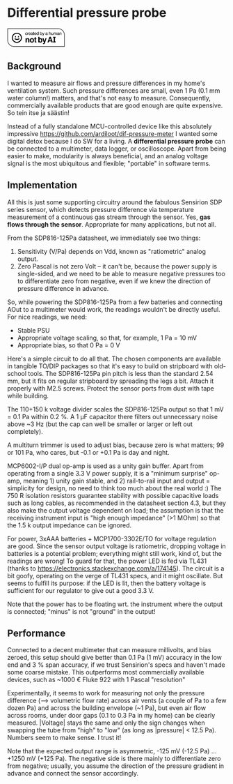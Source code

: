 # Differential pressure probe

[<img width="132" height="42" alt="Created-By-a-Human-Not-By-AI-Badge-white@2x" src="Created-By-a-Human-Not-By-AI-Badge-white%402x.png" />](https://notbyai.fyi/)

## Background

I wanted to measure air flows and pressure differences in my home's ventilation system. Such pressure differences are small, even 1 Pa (0.1 mm water column!) matters, and that's not easy to measure. Consequently, commercially available products that are good enough are quite expensive. So tein itse ja säästin!

Instead of a fully standalone MCU-controlled device like this absolutely impressive https://github.com/ardiloot/dif-pressure-meter I wanted some digital detox because I do SW for a living. A **differential pressure probe** can be connected to a multimeter, data logger, or oscilloscope. Apart from being easier to make, modularity is always beneficial, and an analog voltage signal is the most ubiquitous and flexible; "portable" in software terms.

## Implementation

All this is just some supporting circuitry around the fabulous Sensirion SDP series sensor, which detects pressure difference via temperature measurement of a continuous gas stream through the sensor. Yes, **gas flows through the sensor**. Appropriate for many applications, but not all.

From the SDP816-125Pa datasheet, we immediately see two things:
1. Sensitivity (V/Pa) depends on Vdd, known as "ratiometric" analog output.
2. Zero Pascal is not zero Volt – it can't be, because the power supply is single-sided, and we need to be able to measure negative pressures too to differentiate zero from negative, even if we knew the direction of pressure difference in advance.

So, while powering the SDP816-125Pa from a few batteries and connecting AOut to a multimeter would work, the readings wouldn't be directly useful. For nice readings, we need:
* Stable PSU
* Appropriate voltage scaling, so that, for example, 1 Pa = 10 mV
* Appropriate bias, so that 0 Pa = 0 V

Here's a simple circuit to do all that. The chosen components are available in tangible TO/DIP packages so that it's easy to build on stripboard with old-school tools. The SDP816-125Pa pin pitch is less than the standard 2.54 mm, but it fits on regular stripboard by spreading the legs a bit. Attach it properly with M2.5 screws. Protect the sensor ports from dust with tape while building.

The 110+150 k voltage divider scales the SDP816-125Pa output so that 1 mV = 0.1 Pa within 0.2 %. A 1 µF capacitor there filters out unnecessary noise above ~3 Hz (but the cap can well be smaller or larger or left out completely).

A multiturn trimmer is used to adjust bias, because zero is what matters; 99 or 101 Pa, who cares, but -0.1 or +0.1 Pa is day and night.

MCP6002-I/P dual op-amp is used as a unity gain buffer. Apart from operating from a single 3.3 V power supply, it is a "minimum surprise" op-amp, meaning 1) unity gain stable, and 2) rail-to-rail input and output = simplicity for design, no need to think too much about the real world :) The 750 R isolation resistors guarantee stability with possible capacitive loads such as long cables, as recommended in the datasheet section 4.3, but they also make the output voltage dependent on load; the assumption is that the receiving instrument input is "high enough impedance" (>1 MOhm) so that the 1.5 k output impedance can be ignored.

For power, 3xAAA batteries + MCP1700-3302E/TO for voltage regulation are good. Since the sensor output voltage is ratiometric, dropping voltage in batteries is a potential problem; everything might still work, kind of, but the readings are wrong! To guard for that, the power LED is fed via TL431 (thanks to https://electronics.stackexchange.com/a/174145). The circuit is a bit goofy, operating on the verge of TL431 specs, and it might oscillate. But seems to fulfill its purpose: if the LED is lit, then the battery voltage is sufficient for our regulator to give out a good 3.3 V.

Note that the power has to be floating wrt. the instrument where the output is connected; "minus" is not "ground" in the output!

## Performance

Connected to a decent multimeter that can measure millivolts, and bias zeroed, this setup should give better than 0.1 Pa (1 mV) accuracy in the low end and 3 % span accuracy, if we trust Sensirion's specs and haven't made some coarse mistake. This outperforms most commercially available devices, such as ~1000 € Fluke 922 with 1 Pascal "resolution"

Experimentally, it seems to work for measuring not only the pressure difference (--> volumetric flow rate) across air vents (a couple of Pa to a few dozen Pa) and across the building envelope (~1 Pa), but even air flow across rooms, under door gaps (0.1 to 0.3 Pa in my home) can be clearly measured. |Voltage| stays the same and only the sign changes when swapping the tube from "high" to "low" (as long as |pressure| < 12.5 Pa). Numbers seem to make sense. I trust it!

Note that the expected output range is asymmetric, -125 mV (-12.5 Pa) ... +1250 mV (+125 Pa). The negative side is there mainly to differentiate zero from negative; usually, you assume the direction of the pressure gradient in advance and connect the sensor accordingly.
